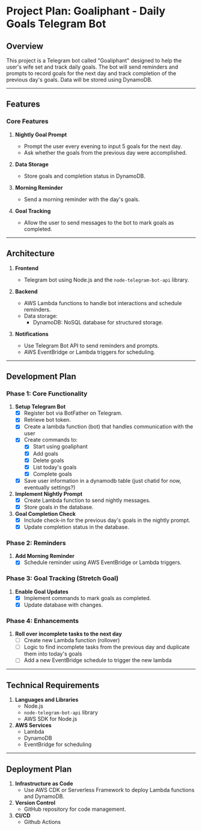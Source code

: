 # Project Plan: Goaliphant - Daily Goals Telegram Bot

## Overview
This project is a Telegram bot called "Goaliphant" designed to help the user's wife set and track daily goals. The bot will send reminders and prompts to record goals for the next day and track completion of the previous day's goals. Data will be stored using DynamoDB.

---

## Features
### **Core Features**
1. **Nightly Goal Prompt**
   - Prompt the user every evening to input 5 goals for the next day.
   - Ask whether the goals from the previous day were accomplished.

2. **Data Storage**
   - Store goals and completion status in DynamoDB.

3. **Morning Reminder**
   - Send a morning reminder with the day's goals.

4. **Goal Tracking**
   - Allow the user to send messages to the bot to mark goals as completed.

---

## Architecture
1. **Frontend**
   - Telegram bot using Node.js and the `node-telegram-bot-api` library.

2. **Backend**
   - AWS Lambda functions to handle bot interactions and schedule reminders.
   - Data storage:
     - DynamoDB: NoSQL database for structured storage.

3. **Notifications**
   - Use Telegram Bot API to send reminders and prompts.
   - AWS EventBridge or Lambda triggers for scheduling.

---

## Development Plan
### **Phase 1: Core Functionality**
1. **Setup Telegram Bot**
   - [x] Register bot via BotFather on Telegram.
   - [x] Retrieve bot token.
   - [x] Create a lambda function (bot) that handles communication with the user
   - [x] Create commands to:
     - [x] Start using goaliphant
     - [x] Add goals
     - [x] Delete goals
     - [x] List today's goals
     - [x] Complete goals
   - [x] Save user information in a dynamodb table (just chatid for now, eventually settings?)
2. **Implement Nightly Prompt**
   - [x] Create Lambda function to send nightly messages.
   - [x] Store goals in the database.
3. **Goal Completion Check**
   - [x] Include check-in for the previous day's goals in the nightly prompt.
   - [x] Update completion status in the database.

### **Phase 2: Reminders**
1. **Add Morning Reminder**
   - [x] Schedule reminder using AWS EventBridge or Lambda triggers.

### **Phase 3: Goal Tracking (Stretch Goal)**
1. **Enable Goal Updates**
   - [x] Implement commands to mark goals as completed.
   - [x] Update database with changes.

### **Phase 4: Enhancements**
1. **Roll over incomplete tasks to the next day**
    - [ ] Create new Lambda function (rollover)
    - [ ] Logic to find incomplete tasks from the previous day and duplicate them into today's goals
    - [ ] Add a new EventBridge schedule to trigger the new lambda
---

## Technical Requirements
1. **Languages and Libraries**
   - Node.js
   - `node-telegram-bot-api` library
   - AWS SDK for Node.js
2. **AWS Services**
   - Lambda
   - DynamoDB
   - EventBridge for scheduling

---

## Deployment Plan
1. **Infrastructure as Code**
   - Use AWS CDK or Serverless Framework to deploy Lambda functions and DynamoDB.
2. **Version Control**
   - GitHub repository for code management.
3. **CI/CD**
   - Github Actions

